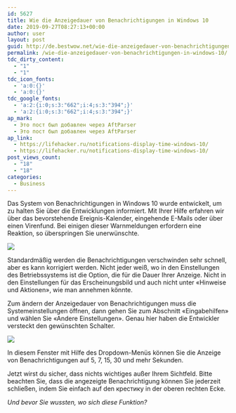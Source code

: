 ```yaml
---
id: 5627
title: Wie die Anzeigedauer von Benachrichtigungen in Windows 10
date: 2019-09-27T08:27:13+00:00
author: user
layout: post
guid: http://de.bestwow.net/wie-die-anzeigedauer-von-benachrichtigungen-in-windows-10/
permalink: /wie-die-anzeigedauer-von-benachrichtigungen-in-windows-10/
tdc_dirty_content:
  - "1"
  - "1"
tdc_icon_fonts:
  - 'a:0:{}'
  - 'a:0:{}'
tdc_google_fonts:
  - 'a:2:{i:0;s:3:"662";i:4;s:3:"394";}'
  - 'a:2:{i:0;s:3:"662";i:4;s:3:"394";}'
ap_mark:
  - Это пост был добавлен через AftParser
  - Это пост был добавлен через AftParser
ap_link:
  - https://lifehacker.ru/notifications-display-time-windows-10/
  - https://lifehacker.ru/notifications-display-time-windows-10/
post_views_count:
  - "18"
  - "18"
categories:
  - Business
---
```

Das System von Benachrichtigungen in Windows 10 wurde entwickelt, um zu halten Sie über die Entwicklungen informiert. Mit Ihrer Hilfe erfahren wir über das bevorstehende Ereignis-Kalender, eingehende E-Mails oder über einen Virenfund. Bei einigen dieser Warnmeldungen erfordern eine Reaktion, so überspringen Sie unerwünschte.

![](http://de.bestwow.net/wp-content/uploads/2019/09/kak-izmenit-vremya-otobrazheniya-uvedomleniy-v-windows-10-1.png) 

Standardmäßig werden die Benachrichtigungen verschwinden sehr schnell, aber es kann korrigiert werden. Nicht jeder weiß, wo in den Einstellungen des Betriebssystems ist die Option, die für die Dauer Ihrer Anzeige. Nicht in den Einstellungen für das Erscheinungsbild und auch nicht unter «Hinweise und Aktionen», wie man annehmen könnte.

Zum ändern der Anzeigedauer von Benachrichtigungen muss die Systemeinstellungen öffnen, dann gehen Sie zum Abschnitt «Eingabehilfen» und wählen Sie «Andere Einstellungen». Genau hier haben die Entwickler versteckt den gewünschten Schalter.

![](http://de.bestwow.net/wp-content/uploads/2019/09/kak-izmenit-vremya-otobrazheniya-uvedomleniy-v-windows-10-2.png) 

In diesem Fenster mit Hilfe des Dropdown-Menüs können Sie die Anzeige von Benachrichtigungen auf 5, 7, 15, 30 und mehr Sekunden.

Jetzt wirst du sicher, dass nichts wichtiges außer Ihrem Sichtfeld. Bitte beachten Sie, dass die angezeigte Benachrichtigung können Sie jederzeit schließen, indem Sie einfach auf den крестику in der oberen rechten Ecke.

_Und bevor Sie wussten, wo sich diese Funktion?_